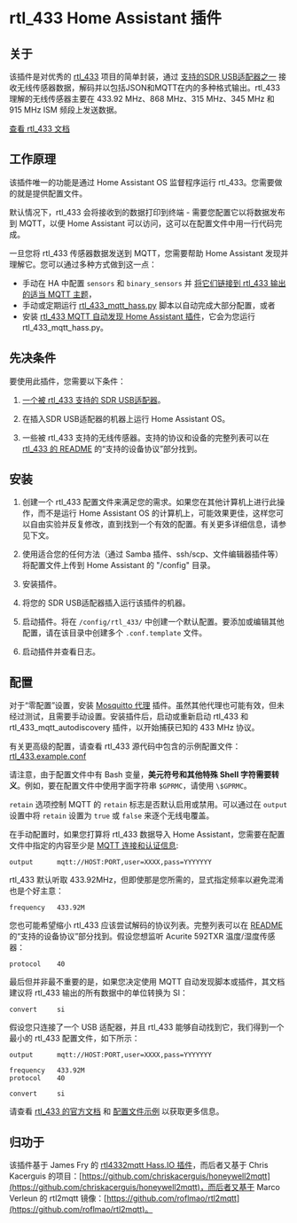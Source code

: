 # rtl_433 Home Assistant 插件

## 关于

该插件是对优秀的 [rtl_433](https://github.com/merbanan/rtl_433) 项目的简单封装，通过 [支持的SDR USB适配器之一](https://triq.org/rtl_433/HARDWARE.html) 接收无线传感器数据，解码并以包括JSON和MQTT在内的多种格式输出。rtl_433 理解的无线传感器主要在 433.92 MHz、868 MHz、315 MHz、345 MHz 和 915 MHz ISM 频段上发送数据。

[查看 rtl_433 文档](https://triq.org/rtl_433)

## 工作原理

该插件唯一的功能是通过 Home Assistant OS 监督程序运行 rtl_433。您需要做的就是提供配置文件。

默认情况下，rtl_433 会将接收到的数据打印到终端 - 需要您配置它以将数据发布到 MQTT，以便 Home Assistant 可以访问，这可以在配置文件中用一行代码完成。

一旦您将 rtl_433 传感器数据发送到 MQTT，您需要帮助 Home Assistant 发现并理解它。您可以通过多种方式做到这一点：

  * 手动在 HA 中配置 `sensors` 和 `binary_sensors` 并 [将它们链接到 rtl_433 输出的适当 MQTT 主题](https://www.home-assistant.io/integrations/sensor.mqtt/)，
  * 手动或定期运行 [rtl_433_mqtt_hass.py](https://github.com/merbanan/rtl_433/tree/master/examples/rtl_433_mqtt_hass.py) 脚本以自动完成大部分配置，或者
  * 安装 [rtl_433 MQTT 自动发现 Home Assistant 插件](https://github.com/pbkhrv/rtl_433-hass-addons/tree/main/rtl_433_mqtt_autodiscovery)，它会为您运行 rtl_433_mqtt_hass.py。

## 先决条件

 要使用此插件，您需要以下条件：

 1. [一个被 rtl_433 支持的 SDR USB适配器](https://triq.org/rtl_433/HARDWARE.html)。

 2. 在插入SDR USB适配器的机器上运行 Home Assistant OS。

 3. 一些被 rtl_433 支持的无线传感器。支持的协议和设备的完整列表可以在 [rtl_433 的 README](https://github.com/merbanan/rtl_433/blob/master/README.md) 的“支持的设备协议”部分找到。

## 安装

 1. 创建一个 rtl_433 配置文件来满足您的需求。如果您在其他计算机上进行此操作，而不是运行 Home Assistant OS 的计算机上，可能效果更佳，这样您可以自由实验并反复修改，直到找到一个有效的配置。有关更多详细信息，请参见下文。

 2. 使用适合您的任何方法（通过 Samba 插件、ssh/scp、文件编辑器插件等）将配置文件上传到 Home Assistant 的 "/config" 目录。

 3. 安装插件。

 5. 将您的 SDR USB适配器插入运行该插件的机器。

 5. 启动插件。将在 `/config/rtl_433/` 中创建一个默认配置。要添加或编辑其他配置，请在该目录中创建多个 `.conf.template` 文件。

 6. 启动插件并查看日志。

## 配置

对于“零配置”设置，安装 [Mosquitto 代理](https://github.com/home-assistant/addons/blob/master/mosquitto/DOCS.md) 插件。虽然其他代理也可能有效，但未经过测试，且需要手动设置。安装插件后，启动或重新启动 rtl_433 和 rtl_433_mqtt_autodiscovery 插件，以开始捕获已知的 433 MHz 协议。

有关更高级的配置，请查看 rtl_433 源代码中包含的示例配置文件：[rtl_433.example.conf](https://github.com/merbanan/rtl_433/blob/master/conf/rtl_433.example.conf)

请注意，由于配置文件中有 Bash 变量，**美元符号和其他特殊 Shell 字符需要转义**。例如，要在配置文件中使用字面字符串 `$GPRMC`，请使用 `\$GPRMC`。

`retain` 选项控制 MQTT 的 `retain` 标志是否默认启用或禁用。可以通过在 `output` 设置中将 `retain` 设置为 `true` 或 `false` 来逐个无线电覆盖。

在手动配置时，如果您打算将 rtl_433 数据导入 Home Assistant，您需要在配置文件中指定的内容至少是 [MQTT 连接和认证信息](https://triq.org/rtl_433/OPERATION.html#mqtt-output):

```
output      mqtt://HOST:PORT,user=XXXX,pass=YYYYYYY
```

rtl_433 默认听取 433.92MHz，但即使那是您所需的，显式指定频率以避免混淆也是个好主意：

```
frequency   433.92M
```

您也可能希望缩小 rtl_433 应该尝试解码的协议列表。完整列表可以在 [README](https://github.com/merbanan/rtl_433/blob/master/README.md) 的“支持的设备协议”部分找到。假设您想监听 Acurite 592TXR 温度/湿度传感器：

```
protocol    40
```

最后但并非最不重要的是，如果您决定使用 MQTT 自动发现脚本或插件，其文档建议将 rtl_433 输出的所有数据中的单位转换为 SI：

```
convert     si
```

假设您只连接了一个 USB 适配器，并且 rtl_433 能够自动找到它，我们得到一个最小的 rtl_433 配置文件，如下所示：

```
output      mqtt://HOST:PORT,user=XXXX,pass=YYYYYYY

frequency   433.92M
protocol    40

convert     si
```

请查看 [rtl_433 的官方文档](https://triq.org/rtl_433) 和 [配置文件示例](https://github.com/merbanan/rtl_433/tree/master/conf) 以获取更多信息。

## 归功于

该插件基于 James Fry 的 [rtl4332mqtt Hass.IO 插件](https://github.com/james-fry/hassio-addons/tree/master/rtl4332mqtt)，而后者又基于 Chris Kacerguis 的项目：[https://github.com/chriskacerguis/honeywell2mqtt](https://github.com/chriskacerguis/honeywell2mqtt)，而后者又基于 Marco Verleun 的 rtl2mqtt 镜像：[https://github.com/roflmao/rtl2mqtt](https://github.com/roflmao/rtl2mqtt)。